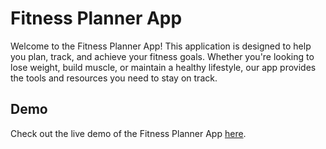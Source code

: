 # Fitness Planner App

Welcome to the Fitness Planner App! This application is designed to help you plan, track, and achieve your fitness goals. Whether you're looking to lose weight, build muscle, or maintain a healthy lifestyle, our app provides the tools and resources you need to stay on track.

## Demo

Check out the live demo of the Fitness Planner App [here](https://tech-m-training.vercel.app/index.html).
